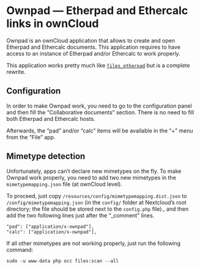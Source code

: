 # Ownpad — Etherpad and Ethercalc links in ownCloud

Ownpad is an ownCloud application that allows to create and open
Etherpad and Ethercalc documents. This application requires to have
access to an instance of Etherpad and/or Ethercalc to work properly.

This application works pretty much like
[`files_etherpad`](https://github.com/EELV-fr/Owncloud-Ether-Docs) but
is a complete rewrite.

## Configuration

In order to make Ownpad work, you need to go to the configuration
panel and then fill the “Collaborative documents” section. There is no
need to fill both Etherpad and Ethercalc hosts.

Afterwards, the “pad” and/or “calc” items will be available in the “+”
menu from the “File” app.

## Mimetype detection

Unfortunately, apps can’t declare new mimetypes on the fly. To make
Ownpad work properly, you need to add two new mimetypes in the
`mimetypemapping.json` file (at ownCloud level).

To proceed, just copy `/resources/config/mimetypemapping.dist.json` to
`/config/mimetypemapping.json` (in the `config/` folder at Nextcloud’s
root directory; the file should be stored next to the `config.php`
file)., and then add the two following lines just after the “_comment”
lines.

    "pad": ["application/x-ownpad"],
    "calc": ["application/x-ownpad"],

If all other mimetypes are not working properly, just run the
following command:

    sudo -u www-data php occ files:scan --all
